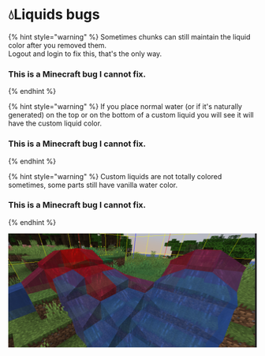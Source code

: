 # 💧Liquids bugs

{% hint style="warning" %}
Sometimes chunks can still maintain the liquid color after you removed them.  
Logout and login to fix this, that's the only way. 

### **This is a Minecraft bug I cannot fix.**
{% endhint %}

{% hint style="warning" %}
If you place normal water \(or if it's naturally generated\) on the top or on the bottom of a custom liquid you will see it will have the custom liquid color. 

### **This is a Minecraft bug I cannot fix.**
{% endhint %}

{% hint style="warning" %}
Custom liquids are not totally colored sometimes, some parts still have vanilla water color.

### **This is a Minecraft bug I cannot fix.**
{% endhint %}

![](../.gitbook/assets/immagine%20%2814%29%20%281%29%20%282%29%20%283%29%20%283%29.png)

